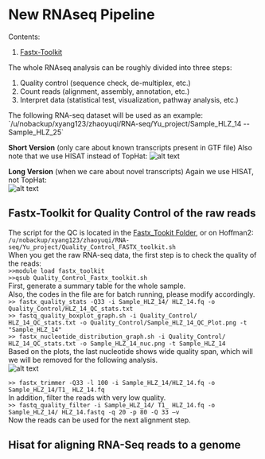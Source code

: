 # New RNAseq Pipeline

Contents: <br />
1. [Fastx-Toolkit](https://github.com/darneson/RNAseq/blob/master/New_Pipeline/README.md#fastx-toolkit-for-quality-control-of-the-raw-reads) <br />

The whole RNAseq analysis can be roughly divided into three steps:
<ol>
  <li>Quality control (sequence check, de-multiplex, etc.)</li>
  <li>Count reads (alignment, assembly, annotation, etc.)</li>
  <li>Interpret data (statistical test, visualization, pathway analysis, etc.)</li>
</ol>
The following RNA-seq dataset will be used as an example: <br />
`/u/nobackup/xyang123/zhaoyuqi/RNA-seq/Yu_project/Sample_HLZ_14 -- Sample_HLZ_25` <br />

**Short Version** (only care about known transcripts present in GTF file) Also note that we use HISAT instead of TopHat:
![alt text][short-pipeline] 

[short-pipeline]: https://cloud.githubusercontent.com/assets/12090136/9558325/0de2342c-4d99-11e5-82b0-31eb90a4a629.png

**Long Version** (when we care about novel transcripts) Again we use HISAT, not TopHat: <br />
![alt text][long-pipeline]

[long-pipeline]: https://cloud.githubusercontent.com/assets/12090136/9558326/0de22fea-4d99-11e5-8f23-3b851bbfaa53.png 

## Fastx-Toolkit for Quality Control of the raw reads
The script for the QC is located in the [Fastx_Tookit Folder](https://github.com/darneson/RNAseq/tree/master/New_Pipeline/Fastx_Toolkit), or on Hoffman2: <br />
`/u/nobackup/xyang123/zhaoyuqi/RNA-seq/Yu_project/Quality_Control_FASTX_toolkit.sh` <br />
When you get the raw RNA-seq data, the first step is to check the quality of the reads: <br />
`>>module load fastx_toolkit` <br />
`>>qsub Quality_Control_Fastx_toolkit.sh` <br />
First, generate a summary table for the whole sample. <br />
Also, the codes in the file are for batch running, please modify accordingly. <br />
`>> fastx_quality_stats -Q33 -i Sample_HLZ_14/ HLZ_14.fq -o Quality_Control/HLZ_14_QC_stats.txt` <br />
`>> fastq_quality_boxplot_graph.sh -i Quality_Control/ HLZ_14_QC_stats.txt -o Quality_Control/Sample_HLZ_14_QC_Plot.png -t "Sample_HLZ_14"` <br />
`>> fastx_nucleotide_distribution_graph.sh -i Quality_Control/ HLZ_14_QC_stats.txt -o Sample_HLZ_14_nuc.png -t Sample_HLZ_14` <br />
Based on the plots, the last nucleotide shows wide quality span, which will we will be removed for the following analysis. <br />
![alt text][qualityscores]

[qualityscores]: https://cloud.githubusercontent.com/assets/12090136/9559029/cb6f7182-4da1-11e5-9461-884b88b8a9ac.png

`>> fastx_trimmer -Q33 -l 100 -i Sample_HLZ_14/HLZ_14.fq -o Sample_HLZ_14/T1_ HLZ_14.fq` <br />
In addition, filter the reads with very low quality. <br />
`>> fastq_quality_filter -i Sample_HLZ_14/ T1_ HLZ_14.fq -o Sample_HLZ_14/ HLZ_14.fastq -q 20 -p 80 -Q 33 –v` <br />
Now the reads can be used for the next alignment step.

## Hisat for aligning RNA-Seq reads to a genome



